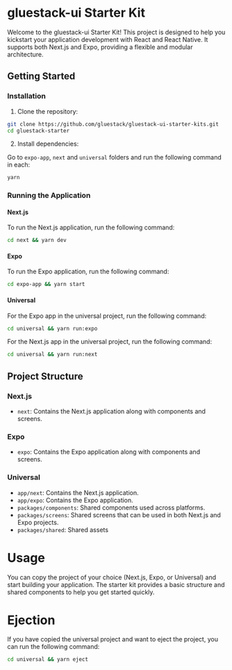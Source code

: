 # gluestack-ui Starter Kit

Welcome to the gluestack-ui Starter Kit! This project is designed to help you kickstart your application development with React and React Native. It supports both Next.js and Expo, providing a flexible and modular architecture.

## Getting Started

### Installation

1. Clone the repository:

```bash
git clone https://github.com/gluestack/gluestack-ui-starter-kits.git
cd gluestack-starter
```

2. Install dependencies:

Go to `expo-app`, `next` and `universal` folders and run the following command in each:

```bash
yarn
```

### Running the Application

#### Next.js

To run the Next.js application, run the following command:

```bash
cd next && yarn dev
```

#### Expo

To run the Expo application, run the following command:

```bash
cd expo-app && yarn start
```

#### Universal

For the Expo app in the universal project, run the following command:

```bash
cd universal && yarn run:expo
```

For the Next.js app in the universal project, run the following command:

```bash
cd universal && yarn run:next
```

## Project Structure

### Next.js

- `next`: Contains the Next.js application along with components and screens.

### Expo

- `expo`: Contains the Expo application along with components and screens.

### Universal

- `app/next`: Contains the Next.js application.
- `app/expo`: Contains the Expo application.
- `packages/components`: Shared components used across platforms.
- `packages/screens`: Shared screens that can be used in both Next.js and Expo projects.
- `packages/shared`: Shared assets

# Usage

You can copy the project of your choice (Next.js, Expo, or Universal) and start building your application. The starter kit provides a basic structure and shared components to help you get started quickly.

# Ejection

If you have copied the universal project and want to eject the project, you can run the following command:

```bash
cd universal && yarn eject
```

